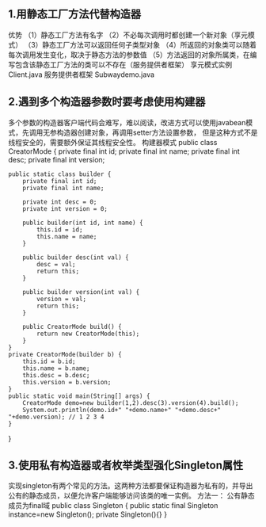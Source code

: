 ## 1.用静态工厂方法代替构造器
优势
（1）静态工厂方法有名字
（2）不必每次调用时都创建一个新对象（享元模式）
（3）静态工厂方法可以返回任何子类型对象
（4）所返回的对象类可以随着每次调用发生变化，取决于静态方法的参数值
（5）方法返回的对象所属类，在编写包含该静态工厂方法的类可以不存在（服务提供者框架）
享元模式实例Client.java
服务提供者框架 Subwaydemo.java


## 2.遇到多个构造器参数时要考虑使用构建器
多个参数的构造器客户端代码会难写，难以阅读，改进方式可以使用javabean模式，先调用无参构造器创建对象，再调用setter方法设置参数，
但是这种方式不是线程安全的，需要额外保证其线程安全性。
构建器模式
public class CreatorMode {
    private final int id;
    private final int name;
    private final int desc;
    private final int version;

    public static class builder {
        private final int id;
        private final int name;

        private int desc = 0;
        private int version = 0;

        public builder(int id, int name) {
            this.id = id;
            this.name = name;
        }

        public builder desc(int val) {
            desc = val;
            return this;
        }

        public builder version(int val) {
            version = val;
            return this;
        }

        public CreatorMode build() {
            return new CreatorMode(this);
        }
    }
    private CreatorMode(builder b) {
        this.id = b.id;
        this.name = b.name;
        this.desc = b.desc;
        this.version = b.version;
    }
    public static void main(String[] args) {
        CreatorMode demo=new builder(1,2).desc(3).version(4).build();
        System.out.println(demo.id+" "+demo.name+" "+demo.desc+" "+demo.version); // 1 2 3 4
    }
}

## 3.使用私有构造器或者枚举类型强化Singleton属性
实现singleton有两个常见的方法。这两种方法都要保证构造器为私有的，并导出公有的静态成员，以便允许客户端能够访问该类的唯一实例。
方法一： 公有静态成员为final域
public class Singleton {
        public static final Singleton instance=new Singleton();
        private Singleton(){}
}

